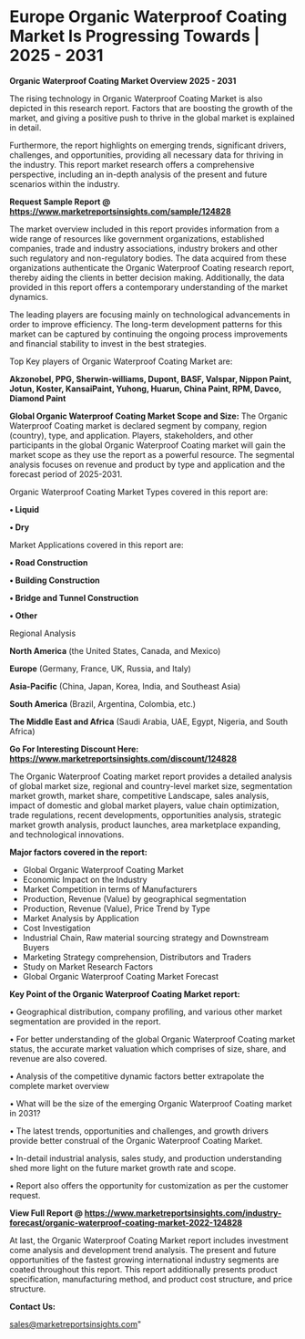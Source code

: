 # Europe Organic Waterproof Coating Market Is Progressing Towards | 2025 - 2031

<Strong> Organic Waterproof Coating Market Overview 2025 - 2031</strong>

The rising technology in Organic Waterproof Coating Market is also depicted in this research report. Factors that are boosting the growth of the market, and giving a positive push to thrive in the global market is explained in detail.

Furthermore, the report highlights on emerging trends, significant drivers, challenges, and opportunities, providing all necessary data for thriving in the industry. This report market research offers a comprehensive perspective, including an in-depth analysis of the present and future scenarios within the industry.

<strong>Request Sample Report @ <a href=https://www.marketreportsinsights.com/sample/124828>https://www.marketreportsinsights.com/sample/124828</a></strong>

The market overview included in this report provides information from a wide range of resources like government organizations, established companies, trade and industry associations, industry brokers and other such regulatory and non-regulatory bodies. The data acquired from these organizations authenticate the Organic Waterproof Coating research report, thereby aiding the clients in better decision making. Additionally, the data provided in this report offers a contemporary understanding of the market dynamics.

The leading players are focusing mainly on technological advancements in order to improve efficiency. The long-term development patterns for this market can be captured by continuing the ongoing process improvements and financial stability to invest in the best strategies.

Top Key players of Organic Waterproof Coating Market are:

<strong>Akzonobel, PPG, Sherwin-williams, Dupont, BASF, Valspar, Nippon Paint, Jotun, Koster, KansaiPaint, Yuhong, Huarun, China Paint, RPM, Davco, Diamond Paint</strong>

<strong><b>Global Organic Waterproof Coating Market Scope and Size:</b></strong>
The Organic Waterproof Coating market is declared segment by company, region (country), type, and application. Players, stakeholders, and other participants in the global Organic Waterproof Coating market will gain the market scope as they use the report as a powerful resource. The segmental analysis focuses on revenue and product by type and application and the forecast period of 2025-2031.

Organic Waterproof Coating Market Types covered in this report are:

<strong>• Liquid

• Dry</strong>

Market Applications covered in this report are:

<strong>• Road Construction

• Building Construction

• Bridge and Tunnel Construction

• Other</strong> 

Regional Analysis

<strong>North America</strong> (the United States, Canada, and Mexico)

<strong>Europe</strong> (Germany, France, UK, Russia, and Italy)

<strong>Asia-Pacific</strong> (China, Japan, Korea, India, and Southeast Asia)

<strong>South America</strong> (Brazil, Argentina, Colombia, etc.)

<strong>The Middle East and Africa</strong> (Saudi Arabia, UAE, Egypt, Nigeria, and South Africa)

<strong>Go For Interesting Discount Here: <a href=https://www.marketreportsinsights.com/discount/124828>https://www.marketreportsinsights.com/discount/124828</a></strong>

The Organic Waterproof Coating market report provides a detailed analysis of global market size, regional and country-level market size, segmentation market growth, market share, competitive Landscape, sales analysis, impact of domestic and global market players, value chain optimization, trade regulations, recent developments, opportunities analysis, strategic market growth analysis, product launches, area marketplace expanding, and technological innovations.

<strong><b>Major factors covered in the report:</b></strong>
<ul>
  <li>Global Organic Waterproof Coating Market </li>
  <li>Economic Impact on the Industry</li>
  <li>Market Competition in terms of Manufacturers</li>
  <li>Production, Revenue (Value) by geographical segmentation</li>
  <li>Production, Revenue (Value), Price Trend by Type</li>
  <li>Market Analysis by Application</li>
  <li>Cost Investigation</li>
  <li>Industrial Chain, Raw material sourcing strategy and Downstream Buyers</li>
  <li>Marketing Strategy comprehension, Distributors and Traders</li>
  <li>Study on Market Research Factors</li>
  <li>Global Organic Waterproof Coating Market Forecast</li>
</ul>

<strong><b>Key Point of the Organic Waterproof Coating Market report:</b></strong>

• Geographical distribution, company profiling, and various other market segmentation are provided in the report.

• For better understanding of the global Organic Waterproof Coating market status, the accurate market valuation which comprises of size, share, and revenue are also covered.

• Analysis of the competitive dynamic factors better extrapolate the complete market overview

• What will be the size of the emerging Organic Waterproof Coating market in 2031?

• The latest trends, opportunities and challenges, and growth drivers provide better construal of the Organic Waterproof Coating Market.

• In-detail industrial analysis, sales study, and production understanding shed more light on the future market growth rate and scope.

• Report also offers the opportunity for customization as per the customer request.

<strong><b>View Full Report @ <a href=https://www.marketreportsinsights.com/industry-forecast/organic-waterproof-coating-market-2022-124828>https://www.marketreportsinsights.com/industry-forecast/organic-waterproof-coating-market-2022-124828</a></b></strong>


At last, the Organic Waterproof Coating Market report includes investment come analysis and development trend analysis. The present and future opportunities of the fastest growing international industry segments are coated throughout this report. This report additionally presents product specification, manufacturing method, and product cost structure, and price structure.

<strong>Contact Us:</strong>

sales@marketreportsinsights.com"
